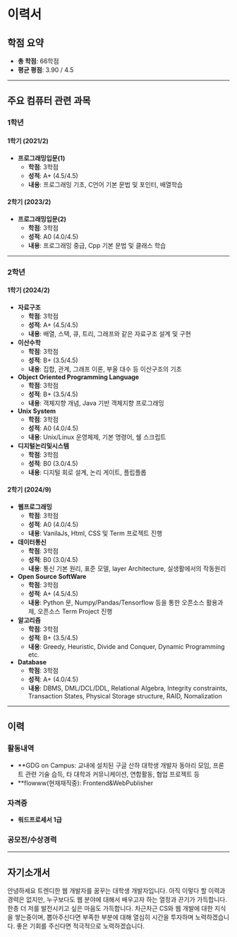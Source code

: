 # 이력서

## 학점 요약
- **총 학점**: 66학점
- **평균 평점**: 3.90 / 4.5

---

## 주요 컴퓨터 관련 과목

### 1학년
#### 1학기 (2021/2)
- **프로그래밍입문(1)** 
  - **학점**: 3학점
  - **성적**: A+ (4.5/4.5)
  - **내용**: 프로그래밍 기초, C언어 기본 문법 및 포인터, 배열학습

#### 2학기 (2023/2)
- **프로그래밍입문(2)**
  - **학점**: 3학점
  - **성적**: A0 (4.0/4.5)
  - **내용**: 프로그래밍 중급, Cpp 기본 문법 및 클래스 학습
---

### 2학년
#### 1학기 (2024/2)
- **자료구조**
  - **학점**: 3학점
  - **성적**: A+ (4.5/4.5)
  - **내용**: 배열, 스택, 큐, 트리, 그래프와 같은 자료구조 설계 및 구현
- **이산수학**
  - **학점**: 3학점
  - **성적**: B+ (3.5/4.5)
  - **내용**: 집합, 관계, 그래프 이론, 부울 대수 등 이산구조의 기초
- **Object Oriented Programming Language**
  - **학점**: 3학점
  - **성적**: B+ (3.5/4.5)
  - **내용**: 객체지향 개념, Java 기반 객체지향 프로그래밍
- **Unix System**
  - **학점**: 3학점
  - **성적**: A0 (4.0/4.5)
  - **내용**: Unix/Linux 운영체제, 기본 명령어, 쉘 스크립트
- **디지털논리및시스템**
  - **학점**: 3학점
  - **성적**: B0 (3.0/4.5)
  - **내용**: 디지털 회로 설계, 논리 게이트, 플립플롭
 
#### 2학기 (2024/9)
- **웹프로그래밍**
  - **학점**: 3학점
  - **성적**: A0 (4.0/4.5)
  - **내용**: VanilaJs, Html, CSS 및 Term 프로젝트 진행
- **데이터통신**
  - **학점**: 3학점
  - **성적**: B0 (3.0/4.5)
  - **내용**: 통신 기본 원리, 표준 모델, layer Architecture, 실생활에서의 작동원리
- **Open Source SoftWare**
  - **학점**: 3학점
  - **성적**: A+ (4.5/4.5)
  - **내용**: Python 문, Numpy/Pandas/Tensorflow 등을 통한 오픈소스 활용과제, 오픈소스 Term Project 진행
- **알고리즘**
  - **학점**: 3학점
  - **성적**: B+ (3.5/4.5)
  - **내용**: Greedy, Heuristic, Divide and Conquer, Dynamic Programming etc.
- **Database**
  - **학점**: 3학점
  - **성적**: A+ (4.0/4.5)
  - **내용**: DBMS, DML/DCL/DDL, Relational Algebra, Integrity constraints, Transaction States, Physical Storage structure, RAID, Nomalization

---

## 이력

### 활동내역
- **GDG on Campus: 교내에 설치된 구글 산하 대학생 개발자 동아리 모임, 프론트 관련 기술 습득, 타 대학과 커뮤니케이션, 연합활동, 협업 프로젝트 등
- **flowww(현재재직중): Frontend&WebPublisher 
### 자격증
- **워드프로세서 1급**
### 공모전/수상경력

---

## 자기소개서
안녕하세요 트렌디한 웹 개발자를 꿈꾸는 대학생 개발자입니다. 아직 이렇다 할 이력과 경력은 없지만, 누구보다도 웹 분야에 대해서 배우고자 하는 열정과 끈기가 가득합니다.
한층 더 저를 발전시키고 싶은 마음도 가득합니다. 차근차근 CS와 웹 개발에 대한 지식을 쌓는중이며, 뽑아주신다면 부족한 부분에 대해 열심히 시간을 투자하며 노력하겠습니다.
좋은 기회를 주신다면 적극적으로 노력하겠습니다.





